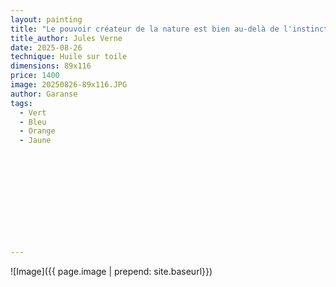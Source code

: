 ```yaml
---
layout: painting
title: "Le pouvoir créateur de la nature est bien au-delà de l'instinct de destruction de l'homme." 
title_author: Jules Verne   
date: 2025-08-26
technique: Huile sur toile
dimensions: 89x116
price: 1400
image: 20250826-89x116.JPG
author: Garanse
tags:
  - Vert 
  - Bleu
  - Orange
  - Jaune
  
 
  
  
  
  
 
 
  
  
  
---
```

![Image]({{ page.image | prepend: site.baseurl}})

